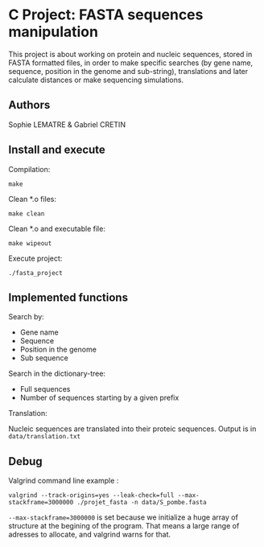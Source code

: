 # C Project: FASTA sequences manipulation

This project is about working on protein and nucleic sequences, stored in FASTA formatted files, in order to make specific searches (by gene name, sequence, position in the genome and sub-string), translations and later calculate distances or make sequencing simulations.

## Authors

Sophie LEMATRE & Gabriel CRETIN

## Install and execute

Compilation:

`make`

Clean *.o files:

`make clean`

Clean *.o and executable file:

`make wipeout`

Execute project:

`./fasta_project`

## Implemented functions

Search by:

- Gene name
- Sequence
- Position in the genome
- Sub sequence

Search in the dictionary-tree:

- Full sequences
- Number of sequences starting by a given prefix

Translation: 

Nucleic sequences are translated into their proteic sequences. Output is in `data/translation.txt`

## Debug

Valgrind command line example :

`valgrind --track-origins=yes --leak-check=full --max-stackframe=3000000 ./projet_fasta -n data/S_pombe.fasta`

`--max-stackframe=3000000` is set because we initialize a huge array of structure at the begining of the program.
That means a large range of adresses to allocate, and valgrind warns for that.

